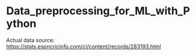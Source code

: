 # Data_preprocessing_for_ML_with_Python
Actual data source: https://stats.espncricinfo.com/ci/content/records/283193.html
